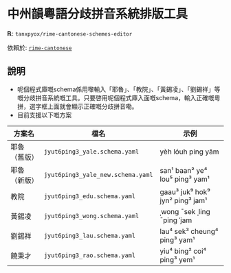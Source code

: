 # 中州韻粵語分歧拼音系統排版工具

**℞**: `tanxpyox/rime-cantonese-schemes-editor`

依賴於: [`rime-cantonese`](https://github.com/rime/rime-cantonese)

## 說明

* 呢個程式庫嘅schema係用嚟輸入「耶魯」、「教院」、「黃錫凌」、「劉錫祥」等嘅分歧拼音系統嘅工具。只要啓用呢個程式庫入面嘅schema，輸入正確嘅粵拼，選字框上面就會顯示正確嘅分歧拼音嘞。
* 目前支援以下嘅方案

 方案名| 檔名 | 示例
-----|------| ------
耶魯（舊版）| `jyut6ping3_yale.schema.yaml` | yèh lóuh ping yām
耶魯（新版）| `jyut6ping3_yale_new.schema.yaml`|  san¹ baan² ye⁴ lou⁵ ping³ yam¹
教院| `jyut6ping3_edu.schema.yaml` |  gaau³ juk⁹ hok⁹ jyn² ping³ jam¹
黃錫凌| `jyut6ping3_wong.schema.yaml` | ˌwong ˉsek ˌling ˉping ˈjam
劉錫祥| `jyut6ping3_lau.schema.yaml` | lau⁴ sek³ cheung⁴ ping³ yam¹
饒秉才| `jyut6ping3_rao.schema.yaml` | yiu⁴ bing² coi⁴ ping³ yem¹
